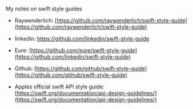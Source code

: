 My notes on swift style guides<!--more--> 

- Raywenderlich: [https://github.com/raywenderlich/swift-style-guide](https://github.com/raywenderlich/swift-style-guide) 

- linkedin: [https://github.com/linkedin/swift-style-guide ](https://github.com/linkedin/swift-style-guide ) 

- Eure: [https://github.com/eure/swift-style-guide](https://github.com/linkedin/swift-style-guide) 
 
- Github: [https://github.com/github/swift-style-guide](https://github.com/github/swift-style-guide) 

- Apples official swift API style guide:  [https://swift.org/documentation/api-design-guidelines/](https://swift.org/documentation/api-design-guidelines/) 